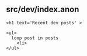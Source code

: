 


## src/dev/index.anon

```
<h1 text='Recent dev posts' >

<ul>
  loop post in posts
    <li>
</ul>

```
